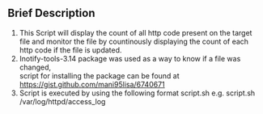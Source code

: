 ## Brief Description ##

1. This Script will display the count of all http code present on the target file and monitor the file by countinously displaying the count of each http code if the file is updated.
2. Inotify-tools-3.14 package was used as a way to know if a file was changed,		
script for installing the package can be found at https://gist.github.com/mani95lisa/6740671
3. Script is executed by using the following format 
		script.sh <target file>
		e.g.
		script.sh /var/log/httpd/access_log
